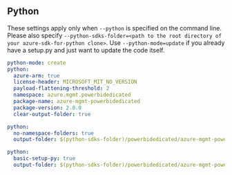 ## Python

These settings apply only when `--python` is specified on the command line.
Please also specify `--python-sdks-folder=<path to the root directory of your azure-sdk-for-python clone>`.
Use `--python-mode=update` if you already have a setup.py and just want to update the code itself.

``` yaml $(python)
python-mode: create
python:
  azure-arm: true
  license-header: MICROSOFT_MIT_NO_VERSION
  payload-flattening-threshold: 2
  namespace: azure.mgmt.powerbidedicated
  package-name: azure-mgmt-powerbidedicated
  package-version: 2.0.0
  clear-output-folder: true
```
``` yaml $(python) && $(python-mode) == 'update'
python:
  no-namespace-folders: true
  output-folder: $(python-sdks-folder)/powerbidedicated/azure-mgmt-powerbidedicated/azure/mgmt/powerbidedicated
```
``` yaml $(python) && $(python-mode) == 'create'
python:
  basic-setup-py: true
  output-folder: $(python-sdks-folder)/powerbidedicated/azure-mgmt-powerbidedicated
```

